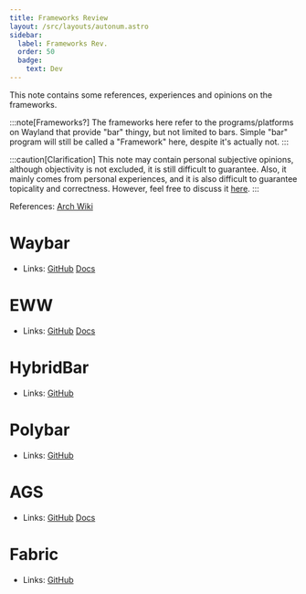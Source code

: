 ```yaml
---
title: Frameworks Review
layout: /src/layouts/autonum.astro
sidebar:
  label: Frameworks Rev.
  order: 50
  badge:
    text: Dev
---
```


This note contains some references, experiences and opinions on the frameworks.

:::note[Frameworks?]
The frameworks here refer to the programs/platforms on Wayland that provide "bar" thingy, but not limited to bars.
Simple "bar" program will still be called a "Framework" here, despite it's actually not.
:::

:::caution[Clarification]
This note may contain personal subjective opinions, although objectivity is not excluded, it is still difficult to guarantee.
Also, it mainly comes from personal experiences, and it is also difficult to guarantee topicality and correctness.
However, feel free to discuss it [here](https://github.com/end-4/dots-hyprland-wiki/discussions).
:::

References: [Arch Wiki](https://wiki.archlinux.org/title/List_of_applications/Other#Taskbars)

# Waybar
- Links: [GitHub](https://github.com/Alexays/Waybar) [Docs](https://github.com/Alexays/Waybar/wiki)

# EWW
- Links: [GitHub](https://github.com/elkowar/eww) [Docs](https://elkowar.github.io/eww)

# HybridBar
- Links: [GitHub](https://github.com/vars1ty/HybridBar)

# Polybar
- Links: [GitHub](https://github.com/polybar/polybar)

# AGS
- Links: [GitHub](https://github.com/Aylur/ags) [Docs](https://aylur.github.io/ags-docs)

# Fabric
- Links: [GitHub](https://github.com/Fabric-Development/fabric)
